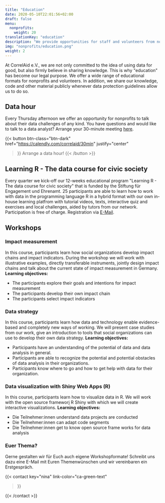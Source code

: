 ```yaml
---
title: "Education"
date: 2020-05-10T22:01:56+02:00
draft: false
menu:
  nonprofits:
    weight: 20
translationKey: "education"
description: "We provide opportunities for staff and volunteers from nonprofit organizations to improve their data skills."
img: "nonprofits/education.png"
weight: 2
---
```



At CorrelAid e.V., we are not only committed to the idea of using data for good, but also firmly believe in sharing knowledge. This is why "education" has become our legal purpose. We offer a wide range of educational formats for nonprofits and volunteers. In addition, we share our knowledge, code and other material publicly whenever data protection guidelines allow us to do so.


## Data hour

Every Thursday afternoon we offer an opportunity for nonprofits to talk about their data challenges of any kind. You have questions and would like to talk to a data analyst? Arrange your 30-minute meeting [here](https://calendly.com/correlaid/30min).

{{< button 
    btn-class="btn-dark"
    href="https://calendly.com/correlaid/30min"
    justify="center"
>}}
Arrange a data hour!
{{< /button >}}

## Learning R - The data course for civic society
Every quarter we kick-off our 12-weeks educational program "Learning R - The data course for civic society" that is funded by the Stiftung für Engagement und Ehrenamt. 25 participants are able to learn how to work with data in the programming language R in a hybrid format with our own in-house learning platfrom with tutorial videos, texts, interactive quiz and exercises and local challenges, aided by tutors from our network. Participation is free of charge. Registration via [E-Mail](nina.h@correlaid.org).

## Workshops
### Impact measurement
In this course, participants learn how social organizations develop impact chains and impact indicators. During the workshop we will work with illustrative examples, directly transferable instruments, jointly design impact chains and talk about the current state of impact measurement in Germany.
**Learning objectives:**
- The participants explore their goals and intentions for impact measurement
- The participants develop their own impact chain
- The participants select impact indicators

### Data strategy
In this course, participants learn how data and technology enable evidence-based and completely new ways of working. We will present case studies from our work, give an introduction to tools that social organizations can use to develop their own data strategy.
**Learning objectives:**
- Participants have an understanding of the potential of data and data analysis in general.
- Participants are able to recognize the potential and potential obstacles of data analysis in their organizations.
- Participants know where to go and how to get help with data for their organization.

### Data visualization with Shiny Web Apps (R)
In this course, participants learn how to visualize data in R. We will work with the open source frameworj R Shiny with which we will create interactive visualizations.
**Learning objectives:**
- Die Teilnehmer:innen understand data projects are conducted
- Die Teilnehmer:innen can adapt code segments
- Die Teilnehmer:innen get to know open source frame works for data analysis

### Euer Thema?
Gerne gestalten wir für Euch auch eigene Workshopformate! Schreibt uns dazu eine E-Mail mit Euren Themenwünschen und wir vereinbaren ein Erstgespräch.


{{< contact
    key="nina"
    link-color="ca-green-text"
>}}

{{< /contact >}}
